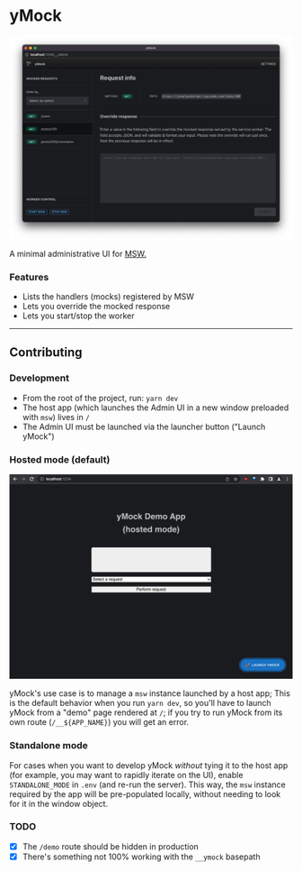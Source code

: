 # yMock

![yMock home](.preview/scrn-02.png)

A minimal administrative UI for [MSW.](https://mswjs.io)

### Features

- Lists the handlers (mocks) registered by MSW
- Lets you override the mocked response
- Lets you start/stop the worker

---

## Contributing

### Development

- From the root of the project, run: `yarn dev`
- The host app (which launches the Admin UI in a new window preloaded with `msw`) lives in `/`
- The Admin UI must be launched via the launcher button ("Launch yMock")

### Hosted mode (default)

![Demo app with launcher](.preview/scrn-03.png)

yMock's use case is to manage a `msw` instance launched by a host app;
This is the default behavior when you run `yarn dev`, so you'll have to launch
yMock from a "demo" page rendered at `/`; if you try to run yMock from
its own route (`/__${APP_NAME}`) you will get an error.

### Standalone mode

For cases when you want to develop yMock
_without_ tying it to the host app (for example,
you may want to rapidly iterate on the UI), enable
`STANDALONE_MODE` in `.env` (and re-run the server).
This way, the `msw` instance required by the app will
be pre-populated locally, without needing to look
for it in the window object.

### TODO

- [x] The `/demo` route should be hidden in production
- [x] There's something not 100% working with the `__ymock` basepath
